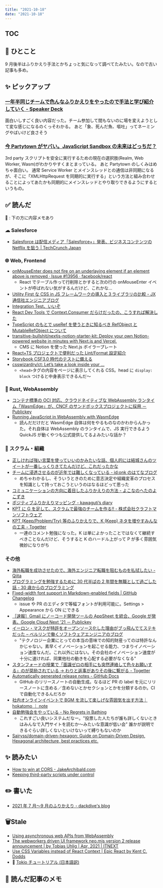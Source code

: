 ```yaml
---
title: "2021-10-18"
date: "2021-10-18"
---
```


## TOC

## 💬 ひとこと

9 月後半はふりかえり手法とかちょっと気になって調べてたみたい。なので古い記事も多め。

## ✨ ピックアップ

### [一年半同じチームで色んなふりかえりをやったので手法と学び紹介していく - Speaker Deck](https://speakerdeck.com/murabayashi/nian-ban-tong-zitimudese-nnahurikaeriwoyatutafalsedeshou-fa-toxue-bishao-jie-siteiku)

面白いしすごく良い内容だった。チーム参加して間もないのに場を変えようとして変な感じになるのくっそわかる。
あと「象、死んだ魚、嘔吐」ってネーミングやばいけど良さそう

### [今 Partytown がヤバい。JavaScript Sandbox の未来はどっちだ？](https://zenn.dev/stomita/articles/2c16a53223f3c9)

3rd party スクリプトを安全に実行するための現在の選択肢(Realm, Web Worker, Wasm)がわかりやすくまとまっている。
あと Partytown のしくみはめちゃ面白い。 通常 Service Worker とメインスレッドとの通信は非同期になるが、そこに「XMLHttpRequest を同期的に実行する」という方法と組み合わせることによってあたかも同期的にメインスレッドとやり取りできるようにするというもの。

## ✅ 読んだ

📝 : 下の方に内容メモあり

### ☁︎ Salesforce

- [Salesforce は配信メディア「Salesforce+」発表、ビジネスコンテンツの Netflix を狙う | TechCrunch Japan](https://jp.techcrunch.com/2021/08/12/2021-08-10-salesforce-wants-salesforce-to-be-the-netflix-of-biz-content/)

### 🌐 Web, Frontend

- [onMouseEnter does not fire on an underlaying element if an element above is removed · Issue #13956 · facebook/react](https://github.com/facebook/react/issues/13956)
  - React でテーブル作って行削除とかすると次の行の onMouseEnter イベントが呼ばれない気がするんだけど、これかな...
- [Utility First な CSS in JS フレームワークの導入と３ライブラリの比較 - JX 通信社エンジニアブログ](https://tech.jxpress.net/entry/utility-first-css-in-js)
- [Integration Test、いいぞ](https://pirosikick.github.io/integration-test-is-awesome/)
- [React Dev Tools で Context.Consumer だらけだったの、こうすれば解決した](https://twitter.com/zaki___yama/status/1445988375584919552?s=20)
- [TypeScript のもとで useRef を使うときに知るべき RefObject と MutableRefObject について](https://zenn.dev/berlysia/articles/624bc1aaffda58)
- [transitive-bullshit/nextjs-notion-starter-kit: Deploy your own Notion-powered website in minutes with Next.js and Vercel.](https://github.com/transitive-bullshit/nextjs-notion-starter-kit)
  - CMS に Notion を使った Next.js ボイラープレート
- [React+TS プロジェクトで便利だった Lint/Format 設定紹介](https://zenn.dev/yoshiko/articles/0994f518015c04)
- [Storybook CSF3.0 時代のテストに備える](https://zenn.dev/takepepe/scraps/6f8fb0c9bd6fa9)
- [csswizardry/ct: Let’s take a look inside your <head>…](https://github.com/csswizardry/ct)
  - `<head>`タグの内容をページに表示してくれる CSS。head に `display: block` つけると中身表示できるんだ〜

### 🦀 Rust, WebAssembly

- [コンテナ標準の OCI 対応、クラウドネイティブな WebAssembly ランタイム「WasmEdge」が、CNCF のサンドボックスプロジェクトに採用 － Publickey](https://www.publickey1.jp/blog/21/ociwebassemblywasmedgecncf.html)
- [Running JavaScript in WebAssembly with WasmEdge](https://www.thetechplatform.com/post/running-javascript-in-webassembly-with-wasmedge)
  - 読んだだけだと WasmEdge 自体は何をやるものなのかわからんかった。それ自体は WebAssembly のランタイムで、JS 実行できるよう QuickJS が動くやつも公式提供してるよみたいな話か？

### 🤝 スクラム・組織

- [正しければ強い言葉を使っていいのかみたいな話、個人的には結城さんのツイートが一番しっくりきてたんだけど、これだったかな](https://twitter.com/zaki___yama/status/1445904799333969922?s=20)
- [チームに浸透させるのが近年では難しくなっている - id:onk のはてなブログ](https://onk.hatenablog.jp/entry/2021/09/30/194656)
  - めちゃわかるし、そういうときのために意志決定や組織変革のプロセスを知識として持っておこうというのはなるほどって思った
- [コミュニケーションの方向に着目したふりかえりの方法 - よこなのへたのよこずき](https://ihcomega.hatenadiary.com/entry/2020/04/28/055258)
- [ポジティブふりかえりマッピング - kawaguti’s diary](https://kawaguti.hateblo.jp/entry/2018/09/06/125428)
- [KPT に G を足して、スクラムで最強のチームを作る!! - 株式会社クラフトマンソフトウェア](https://craftsman-software.com/posts/40)
- [KPT (Keep/Problem/Try) 等のふりかえりで、K (Keep) ネタを増やすみんなの工夫 - Togetter](https://togetter.com/li/1779314)
  - 一連のコメント勉強になった。K は単によかったことではなくて継続すべきことなんだけど、そうすると K のハードル上がって P が多く雰囲気微妙になりがち

### その他

- [海外転職を成功させたので、海外エンジニア転職を阻むものを払拭したい - Qiita](https://qiita.com/euroGoGo55/items/e5821ad20269da714404)
- [プログラミングを勉強するために 30 代半ばの 2 年間を無職として過ごした話 - 30 歳からのプログラミング](https://numb86-tech.hatenablog.com/entry/2021/10/16/170545)
- [Fixed-width font support in Markdown-enabled fields | GitHub Changelog](https://github.blog/changelog/2021-10-12-fixed-width-font-support-in-markdown-enabled-fields/)
  - issue や PR のエディタで等幅フォントが利用可能に。Settings > Appearance から ON にできる
- [［速報］Gmail にノーコード開発ツールの AppSheet を統合、Google が発表。Google Cloud Next '21 － Publickey](https://www.publickey1.jp/blog/21/gmailappsheetgooglegoogle_cloud_next_21.html)
- [イーロン・マスクが特許をオープンソース化した理由がブっ飛んでてステキだった – ベルリンで働くソフトウェアエンジニアのブログ](https://jabba.cloud/20211002-tesla-patents)
  - "テクノロジー企業にとっての本当の意味での知的財産ってのは特許なんかじゃない。素早くイノベーションを起こせる能力、つまりイノベーション速度なんだ。これ以外にはない。その会社のイノベーション速度が十分に速ければ、同業他社の動きを心配する必要がなくなる"
- [スタンフォードの授業で「面識ゼロの相手にも突然連絡して色々お願いする」のが奨励されている → わりと返事がありその後に繋がる - Togetter](https://togetter.com/li/1784805)
- [Automatically generated release notes - GitHub Docs](https://docs.github.com/en/repositories/releasing-projects-on-github/automatically-generated-release-notes)
  - GitHub のリリースノートの自動生成。なるほど PR の label を元にリリースノートに含める／含めないとかセクションとかを分類するのか。CI で自動化できるんだろか
- [社内オンラインイベントで BGM を流して楽しげな雰囲気を出す方法｜ hokatomo ｜ note](https://note.com/hokatomo/n/n8a7062bfd21a)
- [自動勉強会をやっている - No Regrets in Bathing](https://hashrock.hatenablog.com/entry/2021/09/27/221207)
  - これすごい良いシステムだなー。"投票した人たちが誰も詳しくないときはみんなで入門サイトを読むか～みたいな意識が低い会" 誰かが説明できるぐらい詳しくないといけないって縛りもないのか
- [Sairyss/domain-driven-hexagon: Guide on Domain-Driven Design, Hexagonal architecture, best practices etc.](https://github.com/Sairyss/domain-driven-hexagon)

## ✨ 読みたい

- [How to win at CORS - JakeArchibald.com](https://jakearchibald.com/2021/cors)
- [Keeping third-party scripts under control](https://web.dev/controlling-third-party-scripts/)

## ✏️ 書いた

- [2021 年 7 月〜9 月のふりかえり - dackdive's blog](https://dackdive.hateblo.jp/entry/2021/10/07/100000)

## 🗑Stale

- [Using asynchronous web APIs from WebAssembly](https://web.dev/asyncify/)
- [The webworkers driven UI framework neo.mjs version 2 release announcement | by Tobias Uhlig | Apr, 2021 | ITNEXT](https://itnext.io/the-webworkers-driven-ui-framework-neo-mjs-version-2-release-announcement-b91b476d6f16)
- [Use CSS Variables instead of React Context | Epic React by Kent C. Dodds](https://epicreact.dev/css-variables/)
- 📕 [Tokio チュートリアル (日本語訳)](https://zenn.dev/magurotuna/books/tokio-tutorial-ja)

## 📝 読んだ記事のメモ
